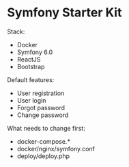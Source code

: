 # Symfony Starter Kit

Stack:
- Docker
- Symfony 6.0
- ReactJS
- Bootstrap

Default features:
- User registration
- User login
- Forgot password
- Change password

What needs to change first:
- docker-compose.*
- docker/nginx/symfony.conf
- deploy/deploy.php

